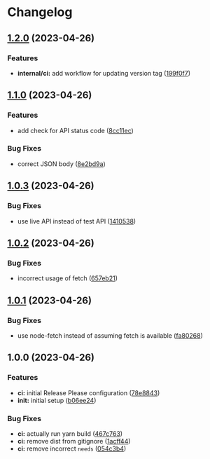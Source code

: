 # Changelog

## [1.2.0](https://github.com/stainless-api/trigger-release-please/compare/v1.1.0...v1.2.0) (2023-04-26)


### Features

* **internal/ci:** add workflow for updating version tag ([199f0f7](https://github.com/stainless-api/trigger-release-please/commit/199f0f7caba44affde4ab31227db566534c9cd4b))

## [1.1.0](https://github.com/stainless-api/trigger-release-please/compare/v1.0.3...v1.1.0) (2023-04-26)


### Features

* add check for API status code ([8cc11ec](https://github.com/stainless-api/trigger-release-please/commit/8cc11ec27ea580482c5cee3d0b3e8e5cf908f363))


### Bug Fixes

* correct JSON body ([8e2bd9a](https://github.com/stainless-api/trigger-release-please/commit/8e2bd9a50fdc2892f84a33d67185ebdcc94da314))

## [1.0.3](https://github.com/stainless-api/trigger-release-please/compare/v1.0.2...v1.0.3) (2023-04-26)


### Bug Fixes

* use live API instead of test API ([1410538](https://github.com/stainless-api/trigger-release-please/commit/14105385ace322fdbd0fb904da8ddb85aaa6765b))

## [1.0.2](https://github.com/stainless-api/trigger-release-please/compare/v1.0.1...v1.0.2) (2023-04-26)


### Bug Fixes

* incorrect usage of fetch ([657eb21](https://github.com/stainless-api/trigger-release-please/commit/657eb2132ce9538e63cb93922513ff6295057a5f))

## [1.0.1](https://github.com/stainless-api/trigger-release-please/compare/v1.0.0...v1.0.1) (2023-04-26)


### Bug Fixes

* use node-fetch instead of assuming fetch is available ([fa80268](https://github.com/stainless-api/trigger-release-please/commit/fa802680cb8fd1fe1f8951355afc8052b8832ba6))

## 1.0.0 (2023-04-26)


### Features

* **ci:** initial Release Please configuration ([78e8843](https://github.com/stainless-api/trigger-release-please/commit/78e8843830410b17d1f06542b9ae48aece30b8fd))
* **init:** initial setup ([b06ee24](https://github.com/stainless-api/trigger-release-please/commit/b06ee2405cbf2bb8f948aaef7072385ca1bbf263))


### Bug Fixes

* **ci:** actually run yarn build ([467c763](https://github.com/stainless-api/trigger-release-please/commit/467c763183ba2c757e4d203887fa73246fa04ac0))
* **ci:** remove dist from gitignore ([1acff44](https://github.com/stainless-api/trigger-release-please/commit/1acff44f46edb338c900d42da46a28c2ae8b2c45))
* **ci:** remove incorrect `needs` ([054c3b4](https://github.com/stainless-api/trigger-release-please/commit/054c3b4b0093b77e061303e2fb22b1081b9ccf61))
